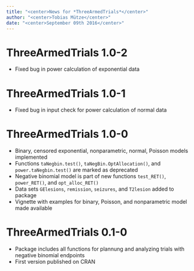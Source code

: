 ```yaml
---
title: "<center>News for *ThreeArmedTrials*</center>"
author: "<center>Tobias Mütze</center>"
date: "<center>September 09th 2016</center>"
---
```


# ThreeArmedTrials 1.0-2
* Fixed bug in power calculation of exponential data

# ThreeArmedTrials 1.0-1
* Fixed bug in input check for power calculation of normal data

# ThreeArmedTrials 1.0-0

* Binary, censored exponential, nonparametric, normal, Poisson models implemented
* Functions `taNegbin.test()`, `taNegBin.OptAllocation()`, and `power.taNegbin.test()` are marked as deprecated
* Negative binomial model is part of new functions `test_RET()`, `power_RET()`, and `opt_alloc_RET()`
* Data sets `GElesions`, `remission`, `seizures`, and `T2lesion` added to package
* Vignette with examples for binary, Poisson, and nonparametric model made available

# ThreeArmedTrials 0.1-0

* Package includes all functions for plannung and analyzing trials with negative binomial endpoints
* First version published on CRAN

